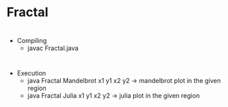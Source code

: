 # Fractal
#
* Compiling
  * javac Fractal.java
#
* Execution
  * java Fractal Mandelbrot x1 y1 x2 y2 -> mandelbrot plot in the given region
  * java Fractal Julia x1 y1 x2 y2 -> julia plot in the given region
